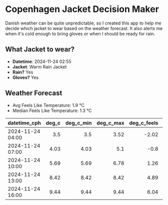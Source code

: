 
# Copenhagen Jacket Decision Maker

Danish weather can be quite unpredictable, so I created this app to help me decide which jacket to wear based on the weather forecast. 
It also alerts me when it's cold enough to bring gloves or when I should be ready for rain.

## What Jacket to wear?

- **Datetime**: 2024-11-24 02:55
- **Jacket**: Warm Rain Jacket
- **Rain?** Yes
- **Gloves?** Yes

## Weather Forecast
- Avg Feels Like Temperature: 1.9 °C
- Median Feels Like Temperature: 1.3 °C

| datetime_cph     |   deg_c |   deg_c_min |   deg_c_max |   deg_c_feels | weather   | wind   | rain   |
|:-----------------|--------:|------------:|------------:|--------------:|:----------|:-------|:-------|
| 2024-11-24 04:00 |    3.5  |        3.5  |        3.52 |         -2.02 | Rain      | High   | Low    |
| 2024-11-24 07:00 |    4.03 |        4.03 |        5.1  |         -0.8  | Rain      | High   | Low    |
| 2024-11-24 10:00 |    5.69 |        5.69 |        6.78 |          1.26 | Rain      | High   | Medium |
| 2024-11-24 13:00 |    8.42 |        8.42 |        8.42 |          4.89 | Rain      | High   | Medium |
| 2024-11-24 16:00 |    9.44 |        9.44 |        9.44 |          6.04 | Rain      | High   | Low    |
        